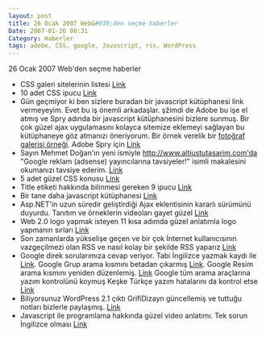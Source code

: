 ```yaml
---
layout: post
title: 26 Ocak 2007 Web&#039;den seçme haberler
Date: 2007-01-26 00:31
Category: Haberler
tags: adobe, CSS, google, Javascript, rss, WordPress
---
```



26 Ocak 2007 Web'den seçme haberler

-   CSS galeri sitelerinin listesi [Link][]
-   10 adet CSS ipucu [Link][1]
-   Gün geçmiyor ki ben sizlere buradan bir javascript kütüphanesi link
    vermeyeyim. Evet bu iş önemli arkadaşlar. şžimdi de Adobe bu işe el
    atmış ve Spry adında bir javascript kütüphanesini bizlere sunmuş.
    Bir çok güzel ajax uygulamasını kolayca sitemize eklemeyi sağlayan
    bu kütüphaneye göz atmanızı öneriyorum. Bir örnek verelik bir
    [fotoğraf galerisi örneği][]. Adobe Spry için [Link][2]
-   Sayın Mehmet Doğan'ın yeni ismiyle http://www.altiustutasarim.com'da
    "Google reklam (adsense) yayıncılarına tavsiyeler!" isimli
    makalesini okumanızı tavsiye ederim. [Link][3]
-   5 adet güzel CSS konusu [Link][4]
-   Title etiketi hakkında bilinmesi gereken 9 ipucu [Link][5]
-   Bir tane daha javascript kütüphanesi [Link][6]
-   Asp.NET'in uzun süredir geliştirdiği Ajax eklentisinin kararlı
    sürümünü duyurdu. Tanıtım ve örneklerin videoları gayet güzel
    [Link][7]
-   Web 2.0 logo yapmak isteyen 11 kısa adımda güzel anlatımla logo
    yapmanın sırları [Link][8]
-   Son zamanlarda yükselişe geçen ve bir çok İnternet kullanıcısının
    vazgeçilmezi olan RSS ve nasıl kolay bir şekilde RSS yaparız
    [Link][9]
-   Google direk sorularımıza cevap veriyor. Tabi İngilizce yazmak kaydı
    ile [Link][10]. Google Grup arama kısmını betadan çıkarmış
    [Link][11]. Google Resim arama kısmını yeniden düzenlemiş.
    [Link][12] Google tüm arama araçlarına yazım kontrolünü koymuş Keşke
    Türkçe yazım hatalarını da kontrol etse [Link][13]
-   Biliyorsunuz WordPress 2.1 çıktı GrifiDizayn güncellemiş ve tuttuğu
    notları bizlerle paylaşmış. [Link][14]
-   Javascript ile programlama hakkında güzel video anlatımı. Tek sorun
    İngilizce olması [Link][15]


  [Link]: http://www.listible.com/list/full-list-of-css-galleries "Link"
  [1]: http://www.mediasurgery.co.uk/articles/2007/01/24/10-quickfire-practical-css-web-design-tips-and-tricks/
    "Link"
  [fotoğraf galerisi örneği]: http://labs.adobe.com/technologies/spry/demos/gallery/
    "fotoğraf galerisi örneği"
  [2]: http://labs.adobe.com/wiki/index.php/Spry "Link"
  [3]: http://www.altiustutasarim.com/arsiv/2007/01/google_reklam_adsense_yayincil.php
    "Link"
  [4]: http://www.wait-till-i.com/index.php?p=385 "Link"
  [5]: http://www.seomoz.org/blogdetail.php?ID=1649 "Link"
  [6]: http://www.blueshoes.org/en/javascript/?1 "Link"
  [7]: http://ajax.asp.net/ "Link"
  [8]: http://web-design-book.com/2007/01/23/how-to-fake-a-web-20-logo/
    "Link"
  [9]: http://www.informit.com/articles/article.asp?p=674690&seqNum=2&rl=1
    "Link"
  [10]: http://googlesystem.blogspot.com/2007/01/google-shows-more-answers.html
    "Link"
  [11]: http://groups.google.com/ "Link"
  [12]: http://googlesystem.blogspot.com/2007/01/google-image-search-has-cleaner-look.html
    "Link"
  [13]: http://googlesystem.blogspot.com/2007/01/googles-spell-checker-included-in-all.html
    "Link"
  [14]: http://www.gfxdizayn.com/wordpress-guncelleme-notlari/ "Link"
  [15]: http://yuiblog.com/blog/2007/01/24/video-crockford-tjpl/ "Link"

